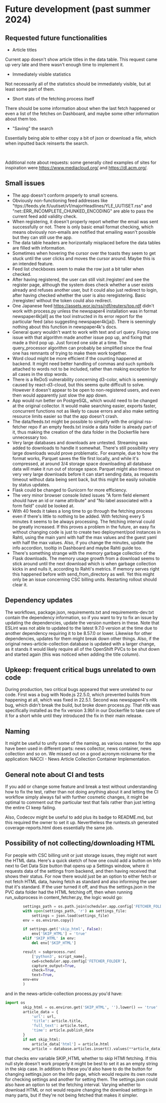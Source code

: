 # Future development (past summer 2024)

## Requested future functionalities
- Article titles

Current app doesn't show article titles in the data table. This request came up very late and there wasn't enough time to implement it.

- Immediately visible statistics

Not necessarily all of the statistics should be immediately visible, but at least some part of them.

- Short stats of the fetching process itself

There should be some information about when the last fetch happened or even a list of the fetches on Dashboard, and maybe some other information about them too.

- "Saving" the search

Essentially being able to either copy a bit of json or download a file, which when inputted back reinserts the search.

<br>

Additional note about requests: some generally cited examples of sites for inspiration were https://www.mediacloud.org/ and https://dl.acm.org/.

## Small issues
- The app doesn't conform properly to small screens.
- Obviously non-functioning feed addresses like "ttps://feeds.yle.fi/uutiset/v1/majorHeadlines/YLE_UUTISET.rss" and "net::ERR_INCOMPLETE_CHUNKED_ENCODING" are able to pass the current feed add validity check.
- When registering, it doesn't properly report whether the email was sent successfully or not. There is only basic email format checking, which means obviously non-emails are notified that emailing wasn't possible but they can still use the app.
- The data table headers are horizontally misplaced before the data tables are filled with information.
- Sometimes when hovering the cursor over the toasts they seem to get stuck until the user clicks and moves the cursor around. Maybe this is an intended feature.
- Feed list checkboxes seem to make the row just a bit taller when checked.
- After having registered, the user can still visit /register/ and see the register page, although the system does check whether a user exists already and refuses another user, but it could also just redirect to login, after having checked whether the user is also reregistering. Basic /reregister/ without the token could also redirect.
- One Japanese feed https://assets.wor.jp/rss/rdf/reuters/top.rdf didn't work with process.py unless the newspaper4 installation was in format newspaper4k[all] as the tool instructed in its error report for the particular feed (also suggesting newspaper4k[ja]). There is seemingly nothing about this function in newspaper4k's docs.
- General query wouldn't want to work with text and url query. Fixing one issue with that algorithm made another issue pop up, and fixing that made a third pop up. Just forced one side at a time. The query_processor algorithm can probably be simplified since the final one has remnants of trying to make them work together.
- Word cloud might be more efficient if the counting happened at backend. It might need better handling of commas and such symbols attached to words not to be included, rather than making exception for all cases in the stop words.
- There is a ReDoS vulnerability concerning d3-color, which is seemingly caused by react-d3-cloud, but this seems quite difficult to solve. However it doesn't appear to be open to non-registered users, and even then would apparently just slow the app down.
- App would run better on PostgreSQL, which would need to be changed at the original collector. It would make searching easier, exports faster, concurrent functions not as likely to cause errors and also make setting resource limits easier so that the app doesn't crash.
- The data/feeds.txt might be possible to simplify with the original rss-fetcher repo if an empty feeds.txt inside a data folder is already part of it, thus making the creation of the data folder in the Dockerfile here unnecessary too.
- Very large databases and downloads are untested. Streaming was added to downloads to handle it somewhat. There's still possibility very large downloads would prove problematic. For example, due to how the format works, Parquet saves the file first locally, and while it's compressed, at around 3/4 storage space downloading all database data will make it run out of storage space. Parquet might also timeout on very very large downloads before it can start sending data, as requests timeout without data being sent back, but this might be easily solvable by status updates.
- Flask could be changed to Gunicorn for more efficiency.
- The very minor browser console listed issues "A form field element should have an id or name attribute" and "No label associated with a form field" could be looked at.
- With 40 feeds it takes a long time to go through the fetching process even if there's little to nothing to be added. With fetching every 5 minutes it seems to be always processing. The fetching interval could be greatly increased. If this proves a problem in the future, an easy fix without changing code is just to create two deployment/pod instances in Rahti, using the main yaml with half the max values and the guest yaml with half the max values. Also, if you change the minutes, update the info accordion, tooltip in Dashboard and maybe Rahti guide too.
- There's something strange with the memory garbage collection of the Flask downloads. The memory usage growth from a download seems to stick around until the next download which is when garbage collection kicks in and nulls it, according to Rahti's metrics. If memory serves right this happened before with send_from_directory as well. Yet this might only be an issue concerning CSC billing units. Restarting rollout should clear it.

## Dependency updates
The workflows, package.json, requirements.txt and requirements-dev.txt contain the dependency information, so if you want to try to fix an issue by updating the dependencies, update the version numbers in these. Note that ESLint was not able to updated to the latest 9.7.0 version at the time due to another dependency requiring it to be 8.57.0 or lower. Likewise for other dependencies, updates for them might break down other things. Also, if the original news-article-collection database is updated with a larger change, as it stands it would likely require all of the OpenShift PVCs to be shut down and started again (this was noticed when adding the title column).

## Upkeep: frequent critical bugs unrelated to own code
During production, two critical bugs appeared that were unrelated to our code. First was a bug with Node.js 22.5.0, which prevented builds from happening at all, which was fixed in 22.5.1. Second was newspaper4's nltk bug, which didn't break the build, but broke down process.py. That nltk was specifically installed as the fix version 3.9b1 in our Dockerfile to take care of it for a short while until they introduced the fix in their main release.

## Naming
It might be useful to unify some of the naming, as various names for the app have been used in different parts: news collector, news container, news collection and so on. We missed out on a good acronym nickname for the application: NACCI - News Article Collection Container Implementation. 

## General note about CI and tests
If you add or change some feature and break a test without understanding how to fix the test, rather than not doing anything about it and letting the CI workflow simply always fail with further cosmetic changes, it might be optimal to comment out the particular test that fails rather than just letting the entire CI keep failing.

Also, Codecov might be useful to add plus its badge to README.md, but this required the owner to set it up. Nevertheless the runtests.sh generated coverage-reports.html does essentially the same job.

## Possibility of not collecting/downloading HTML
For people with CSC billing unit or just storage issues, they might not want the HTML data. Here's a quick sketch of how one could add a button on Info next to Get Data Size button that opens up a Settings window, where it requests data of the settings from backend, and then having received that shows their status. For now there would just be an option to either fetch or not fetch HTML data, having fetch as standard and also informing the user that it's standard. If the user turned it off, and thus the settings.json in the PVC data folder had the HTML fetching off, then when running run_subprocess in content_fetcher.py, the logic would go:

```python
        settings_path = os.path.join(scheduler.app.config['FETCHER_FOLDER'], 'data', 'settings.json')
        with open(settings_path, 'r') as settings_file:
            settings = json.load(settings_file)
        env = os.environ.copy()

        if settings.get('skip_html', False):
            env['SKIP_HTML'] = 'true'
        elif 'SKIP_HTML' in env:
            del env['SKIP_HTML']

        result = subprocess.run(
            ['python3', script_name],
            cwd=scheduler.app.config['FETCHER_FOLDER'],
            capture_output=True,
            check=True,
            text=True,
	    env=env
        )
```

and in the news-article-collection process.py you'd have:

```python
import os
        skip_html = os.environ.get('SKIP_HTML', '').lower() == 'true'
        article_data = {
            'url': url,
            'title': article.title,
            'full_text': article.text,
            'time': article.publish_date
        }
        if not skip_html:
            article_data['html'] = article.html
        new_article = database.articles.insert().values(**article_data)
```

that checks env variable SKIP_HTML whether to skip HTMl fetching. If this null style doesn't work properly it might be best to set it as an empty string in the skip case. In addition to these you'd also have to do the button for changing settings.json on the Info page, which would require its own route for checking settings and another for setting them. The settings.json could also have an option to set the fetching interval. Varying whether to download HTML or not would require changing the download settings in many parts, but if they're not being fetched that makes it simpler.
